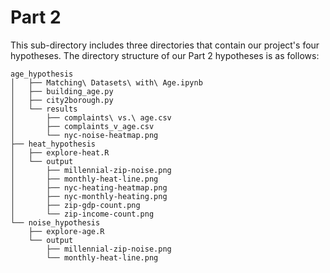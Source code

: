 # Part 2

This sub-directory includes three directories that contain our project's four hypotheses. The directory structure of our Part 2 hypotheses is as follows:

```
age_hypothesis
│   ├── Matching\ Datasets\ with\ Age.ipynb
│   ├── building_age.py
│   ├── city2borough.py
│   └── results
│       ├── complaints\ vs.\ age.csv
│       ├── complaints_v_age.csv
│       └── nyc-noise-heatmap.png
├── heat_hypothesis
│   ├── explore-heat.R
│   └── output
│       ├── millennial-zip-noise.png
│       ├── monthly-heat-line.png
│       ├── nyc-heating-heatmap.png
│       ├── nyc-monthly-heating.png
│       ├── zip-gdp-count.png
│       └── zip-income-count.png
└── noise_hypothesis
    ├── explore-age.R
    └── output
        ├── millennial-zip-noise.png
        └── monthly-heat-line.png
```
